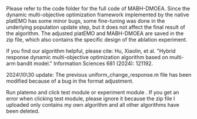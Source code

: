 Please refer to the code folder for the full code of MABH-DMOEA. Since the dynamic multi-objective optimization framework implemented by the native platEMO has some minor bugs, some fine-tuning was done in the underlying population update step, but it does not affect the final result of the algorithm. The adjusted platEMO and MABH-DMOEA are saved in the zip file, which also contains the specific design of the ablation experiment.

If you find our algorithm helpful, please cite:
Hu, Xiaolin, et al. "Hybrid response dynamic multi-objective optimization algorithm based on multi-arm bandit model." Information Sciences 681 (2024): 121192.



2024\10\30 update: The previous uniform_change_response.m file has been modified because of a bug in the format adjustment.

Run platemo and click test module or experiment module .
If you get an error when clicking test module, please ignore it because the zip file I uploaded only contains my own algorithm and all other algorithms have been deleted.
